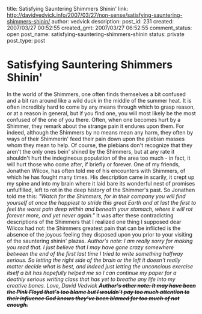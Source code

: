 title: Satisfying Sauntering Shimmers Shinin'
link: http://davidvedvick.info/2007/03/27/non-sense/satisfying-sauntering-shimmers-shinin/
author: vedvick
description: 
post_id: 231
created: 2007/03/27 00:52:55
created_gmt: 2007/03/27 06:52:55
comment_status: open
post_name: satisfying-sauntering-shimmers-shinin
status: private
post_type: post

# Satisfying Sauntering Shimmers Shinin'

In the world of the Shimmers, one often finds themselves a bit confused and a bit ran around like a wild duck in the middle of the summer heat. It is often incredibly hard to come by any means through which to grasp reason, or at a reason in general, but if you find one, you will most likely be the most confused of the one of you there. Often, when one becomes hurt by a Shimmer, they remark about the strange pain it endures upon them. For indeed, although the Shimmers by no means mean any harm, they often by ways of their Shimmerin' feed their pain down upon the plebian masses whom they mean to help. Of course, the plebians don't recognize that they aren't the only ones bein' shined by the Shimmers, but at any rate it shouldn't hurt the indegineous population of the area too much - in fact, it will hurt those who come after, if briefly or forever. One of my friends, Jonathen Wilcox, has often told me of his encounters with Shimmers, of which he has fought many times. His description came in scarily, it crept up my spine and into my brain where it laid bare its wonderful nest of promises unfulfilled, left to rot in the deep history of the Shimmer's past. So Jonathen told me this: _"Watch for the Shimmers, for in their company you will find yourself at once the happiest to stride this great Earth and at last the first to feel the worst pain deep within and beneath your stomach, where it will rot forever more, and yet never again."_ It was after these contradicting descriptions of the Shimmers that I realized one thing I supposed dear Wilcox had not: the Shimmers greatest pain that can be inflicted is the absence of the joyous feeling they disposed upon you prior to your visiting of the sauntering shinin' plazas. _Author's note: I am really sorry for making you read that. I just believe that I may have gone crazy somewhere between the end of the first last time I tried to write something halfway serious. So letting the right side of the brain or the left it doesn't really matter decide what is best, and indeed just letting the unconcious exercise itself a bit has hopefully helped me so I can continue my paper for a deathly serious writing class that has yet to breathe any life into my creative bones. Love, David Vedvick_ <strike>**_Author's other note: It may have been the Pink Floyd that's too blame but I wouldn't pay too much attention to their influence God knows they've been blamed for too much of not enough._**</strike>
